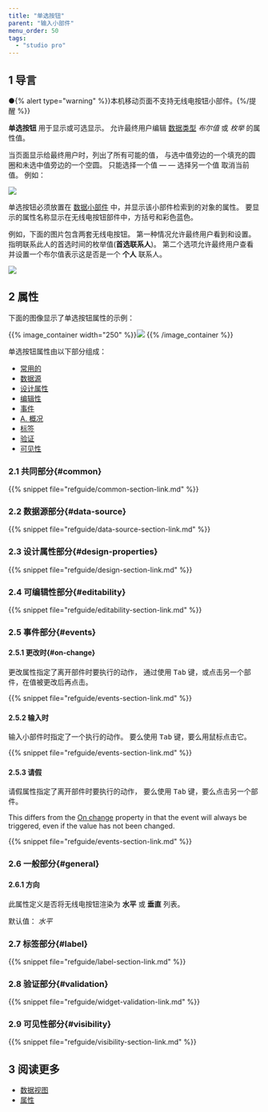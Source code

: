 ```yaml
---
title: "单选按钮"
parent: "输入小部件"
menu_order: 50
tags:
  - "studio pro"
---
```


## 1 导言

●{% alert type="warning" %}}本机移动页面不支持无线电按钮小部件。{%/提醒 %}}

**单选按钮** 用于显示或可选显示。 允许最终用户编辑 [数据类型](data-types) *布尔值* 或 *枚举* 的属性值。

当页面显示给最终用户时，列出了所有可能的值， 与选中值旁边的一个填充的圆圈和未选中值旁边的一个空圆。 只能选择一个值 — — 选择另一个值 取消当前值。 例如：

![](attachments/radio-buttons/radio-buttons-displayed.png)

单选按钮必须放置在 [数据小部件](data-widgets) 中，并显示该小部件检索到的对象的属性。 要显示的属性名称显示在无线电按钮部件中，方括号和彩色蓝色。

例如，下面的图片包含两套无线电按钮。  第一种情况允许最终用户看到和设置。 指明联系此人的首选时间的枚举值(**首选联系人**)。 第二个选项允许最终用户查看并设置一个布尔值表示这是否是一个 **个人** 联系人。

![](attachments/radio-buttons/radio-buttons.png)

## 2 属性

下面的图像显示了单选按钮属性的示例：

{{% image_container width="250" %}}![](attachments/radio-buttons/radio-buttons-properties.png)
{{% /image_container %}}

单选按钮属性由以下部分组成：

* [常用的](#common)
* [数据源](#data-source)
* [设计属性](#design-properties)
* [编辑性](#editability)
* [事件](#events)
* [A. 概况](#general)
* [标签](#label)
* [验证](#validation)
* [可见性](#visibility)

### 2.1 共同部分{#common}

{{% snippet file="refguide/common-section-link.md" %}}

### 2.2 数据源部分{#data-source}

{{% snippet file="refguide/data-source-section-link.md" %}}

### 2.3 设计属性部分{#design-properties}

{{% snippet file="refguide/design-section-link.md" %}}

### 2.4 可编辑性部分{#editability}

{{% snippet file="refguide/editability-section-link.md" %}}

### 2.5 事件部分{#events}

#### 2.5.1 更改时{#on-change}

更改属性指定了离开部件时要执行的动作， 通过使用 <kbd>Tab</kbd> 键，或点击另一个部件，在值被更改后再点击。

{{% snippet file="refguide/events-section-link.md" %}}

#### 2.5.2 输入时

输入小部件时指定了一个执行的动作。 要么使用 <kbd>Tab</kbd> 键，要么用鼠标点击它。

{{% snippet file="refguide/events-section-link.md" %}}

#### 2.5.3 请假

请假属性指定了离开部件时要执行的动作， 要么使用 <kbd>Tab</kbd> 键，要么点击另一个部件。

This differs from the [On change](#on-change) property in that the event will always be triggered, even if the value has not been changed.

{{% snippet file="refguide/events-section-link.md" %}}

### 2.6 一般部分{#general}

#### 2.6.1 方向

此属性定义是否将无线电按钮渲染为 **水平** 或 **垂直** 列表。

默认值： *水平*

### 2.7 标签部分{#label}

{{% snippet file="refguide/label-section-link.md" %}}

### 2.8 验证部分{#validation}

{{% snippet file="refguide/widget-validation-link.md" %}}

### 2.9 可见性部分{#visibility}

{{% snippet file="refguide/visibility-section-link.md" %}}

## 3 阅读更多

*   [数据视图](data-view)
*   [属性](attributes)

